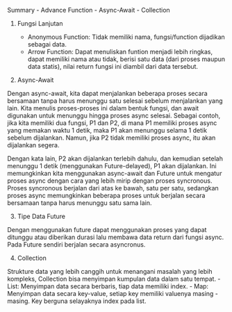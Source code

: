 Summary - Advance Function - Async-Await - Collection

1. Fungsi Lanjutan
    - Anonymous Function: Tidak memiliki nama, fungsi/function dijadikan sebagai data.
    - Arrow Function: Dapat menuliskan funtion menjadi lebih ringkas, dapat memiliki nama atau tidak, berisi satu data (dari proses maupun data statis), nilai return fungsi ini diambil dari data tersebut.

2. Async-Await

Dengan async-await, kita dapat menjalankan beberapa proses secara bersamaan tanpa harus menunggu satu selesai sebelum menjalankan yang lain. Kita menulis proses-proses ini dalam bentuk fungsi, dan await digunakan untuk menunggu hingga proses async selesai. Sebagai contoh, jika kita memiliki dua fungsi, P1 dan P2, di mana P1 memiliki proses async yang memakan waktu 1 detik, maka P1 akan menunggu selama 1 detik sebelum dijalankan. Namun, jika P2 tidak memiliki proses async, itu akan dijalankan segera.

Dengan kata lain, P2 akan dijalankan terlebih dahulu, dan kemudian setelah menunggu 1 detik (menggunakan Future-delayed), P1 akan dijalankan. Ini memungkinkan kita menggunakan async-await dan Future untuk mengatur proses async dengan cara yang lebih mirip dengan proses syncronous. Proses syncronous berjalan dari atas ke bawah, satu per satu, sedangkan proses async memungkinkan beberapa proses untuk berjalan secara bersamaan tanpa harus menunggu satu sama lain.

3. Tipe Data Future

Dengan menggunakan future dapat menggunakan proses yang dapat ditunggu atau diberikan durasi lalu membawa data return dari fungsi async. Pada Future sendiri berjalan secara asyncronus. 

4. Collection

Strukture data yang lebih canggih untuk menangani masalah yang lebih kompleks, Collection bisa menyimpan kumpulan data dalam satu tempat.
    - List: Menyimpan data secara berbaris, tiap data memiliki index.
    - Map: Menyimpan data secara key-value, setiap key memiliki valuenya masing - masing. Key berguna selayaknya index pada list.
